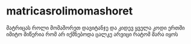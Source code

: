 # matricasrolimomashoret
მატრიცას როლი მომაშორეთ დავიტანჯე და კიდევ ყველა კოდი ერთში იმიტო მიწერია რომ არ იქმნებოდა ცალკე არვიცი რატომ მარა იყოს 
